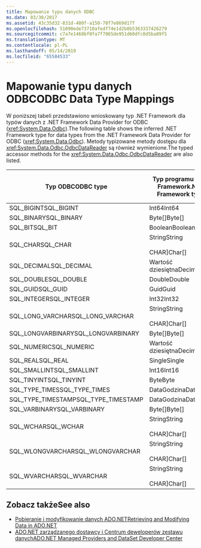 ```yaml
---
title: Mapowanie typu danych ODBC
ms.date: 03/30/2017
ms.assetid: 43c35d32-831d-480f-a150-78f7e869d17f
ms.openlocfilehash: 51090ede73710afedf74e1d2b8b5363337426279
ms.sourcegitcommit: c7a7e1468bf0fa7f7065de951d60dfc8d5ba89f5
ms.translationtype: MT
ms.contentlocale: pl-PL
ms.lasthandoff: 05/14/2019
ms.locfileid: "65584533"
---
```

# <a name="odbc-data-type-mappings"></a><span data-ttu-id="7a3d6-102">Mapowanie typu danych ODBC</span><span class="sxs-lookup"><span data-stu-id="7a3d6-102">ODBC Data Type Mappings</span></span>
<span data-ttu-id="7a3d6-103">W poniższej tabeli przedstawiono wnioskowany typ .NET Framework dla typów danych z .NET Framework Data Provider for ODBC (<xref:System.Data.Odbc>).</span><span class="sxs-lookup"><span data-stu-id="7a3d6-103">The following table shows the inferred .NET Framework type for data types from the .NET Framework Data Provider for ODBC (<xref:System.Data.Odbc>).</span></span> <span data-ttu-id="7a3d6-104">Metody typizowane metody dostępu dla <xref:System.Data.Odbc.OdbcDataReader> są również wymienione.</span><span class="sxs-lookup"><span data-stu-id="7a3d6-104">The typed accessor methods for the <xref:System.Data.Odbc.OdbcDataReader> are also listed.</span></span>  
  
|<span data-ttu-id="7a3d6-105">Typ ODBC</span><span class="sxs-lookup"><span data-stu-id="7a3d6-105">ODBC type</span></span>|<span data-ttu-id="7a3d6-106">Typ programu .NET Framework</span><span class="sxs-lookup"><span data-stu-id="7a3d6-106">.NET Framework type</span></span>|<span data-ttu-id="7a3d6-107">.NET framework typizowane metody dostępu</span><span class="sxs-lookup"><span data-stu-id="7a3d6-107">.NET Framework typed accessor</span></span>|  
|---------------|----------------------------------------------------------------------|--------------------------------------------------------------------------------|  
|<span data-ttu-id="7a3d6-108">SQL_BIGINT</span><span class="sxs-lookup"><span data-stu-id="7a3d6-108">SQL_BIGINT</span></span>|<span data-ttu-id="7a3d6-109">Int64</span><span class="sxs-lookup"><span data-stu-id="7a3d6-109">Int64</span></span>|<span data-ttu-id="7a3d6-110">GetInt64()</span><span class="sxs-lookup"><span data-stu-id="7a3d6-110">GetInt64()</span></span>|  
|<span data-ttu-id="7a3d6-111">SQL_BINARY</span><span class="sxs-lookup"><span data-stu-id="7a3d6-111">SQL_BINARY</span></span>|<span data-ttu-id="7a3d6-112">Byte[]</span><span class="sxs-lookup"><span data-stu-id="7a3d6-112">Byte[]</span></span>|<span data-ttu-id="7a3d6-113">GetBytes()</span><span class="sxs-lookup"><span data-stu-id="7a3d6-113">GetBytes()</span></span>|  
|<span data-ttu-id="7a3d6-114">SQL_BIT</span><span class="sxs-lookup"><span data-stu-id="7a3d6-114">SQL_BIT</span></span>|<span data-ttu-id="7a3d6-115">Boolean</span><span class="sxs-lookup"><span data-stu-id="7a3d6-115">Boolean</span></span>|<span data-ttu-id="7a3d6-116">GetBoolean()</span><span class="sxs-lookup"><span data-stu-id="7a3d6-116">GetBoolean()</span></span>|  
|<span data-ttu-id="7a3d6-117">SQL_CHAR</span><span class="sxs-lookup"><span data-stu-id="7a3d6-117">SQL_CHAR</span></span>|<span data-ttu-id="7a3d6-118">String</span><span class="sxs-lookup"><span data-stu-id="7a3d6-118">String</span></span><br /><br /> <span data-ttu-id="7a3d6-119">CHAR]</span><span class="sxs-lookup"><span data-stu-id="7a3d6-119">Char[]</span></span>|<span data-ttu-id="7a3d6-120">GetString()</span><span class="sxs-lookup"><span data-stu-id="7a3d6-120">GetString()</span></span><br /><br /> <span data-ttu-id="7a3d6-121">GetChars()</span><span class="sxs-lookup"><span data-stu-id="7a3d6-121">GetChars()</span></span>|  
|<span data-ttu-id="7a3d6-122">SQL_DECIMAL</span><span class="sxs-lookup"><span data-stu-id="7a3d6-122">SQL_DECIMAL</span></span>|<span data-ttu-id="7a3d6-123">Wartość dziesiętna</span><span class="sxs-lookup"><span data-stu-id="7a3d6-123">Decimal</span></span>|<span data-ttu-id="7a3d6-124">GetDecimal()</span><span class="sxs-lookup"><span data-stu-id="7a3d6-124">GetDecimal()</span></span>|  
|<span data-ttu-id="7a3d6-125">SQL_DOUBLE</span><span class="sxs-lookup"><span data-stu-id="7a3d6-125">SQL_DOUBLE</span></span>|<span data-ttu-id="7a3d6-126">Double</span><span class="sxs-lookup"><span data-stu-id="7a3d6-126">Double</span></span>|<span data-ttu-id="7a3d6-127">GetDouble()</span><span class="sxs-lookup"><span data-stu-id="7a3d6-127">GetDouble()</span></span>|  
|<span data-ttu-id="7a3d6-128">SQL_GUID</span><span class="sxs-lookup"><span data-stu-id="7a3d6-128">SQL_GUID</span></span>|<span data-ttu-id="7a3d6-129">Guid</span><span class="sxs-lookup"><span data-stu-id="7a3d6-129">Guid</span></span>|<span data-ttu-id="7a3d6-130">GetGuid()</span><span class="sxs-lookup"><span data-stu-id="7a3d6-130">GetGuid()</span></span>|  
|<span data-ttu-id="7a3d6-131">SQL_INTEGER</span><span class="sxs-lookup"><span data-stu-id="7a3d6-131">SQL_INTEGER</span></span>|<span data-ttu-id="7a3d6-132">Int32</span><span class="sxs-lookup"><span data-stu-id="7a3d6-132">Int32</span></span>|<span data-ttu-id="7a3d6-133">GetInt32()</span><span class="sxs-lookup"><span data-stu-id="7a3d6-133">GetInt32()</span></span>|  
|<span data-ttu-id="7a3d6-134">SQL_LONG_VARCHAR</span><span class="sxs-lookup"><span data-stu-id="7a3d6-134">SQL_LONG_VARCHAR</span></span>|<span data-ttu-id="7a3d6-135">String</span><span class="sxs-lookup"><span data-stu-id="7a3d6-135">String</span></span><br /><br /> <span data-ttu-id="7a3d6-136">CHAR]</span><span class="sxs-lookup"><span data-stu-id="7a3d6-136">Char[]</span></span>|<span data-ttu-id="7a3d6-137">GetString()</span><span class="sxs-lookup"><span data-stu-id="7a3d6-137">GetString()</span></span><br /><br /> <span data-ttu-id="7a3d6-138">GetChars()</span><span class="sxs-lookup"><span data-stu-id="7a3d6-138">GetChars()</span></span>|  
|<span data-ttu-id="7a3d6-139">SQL_LONGVARBINARY</span><span class="sxs-lookup"><span data-stu-id="7a3d6-139">SQL_LONGVARBINARY</span></span>|<span data-ttu-id="7a3d6-140">Byte[]</span><span class="sxs-lookup"><span data-stu-id="7a3d6-140">Byte[]</span></span>|<span data-ttu-id="7a3d6-141">GetBytes()</span><span class="sxs-lookup"><span data-stu-id="7a3d6-141">GetBytes()</span></span>|  
|<span data-ttu-id="7a3d6-142">SQL_NUMERIC</span><span class="sxs-lookup"><span data-stu-id="7a3d6-142">SQL_NUMERIC</span></span>|<span data-ttu-id="7a3d6-143">Wartość dziesiętna</span><span class="sxs-lookup"><span data-stu-id="7a3d6-143">Decimal</span></span>|<span data-ttu-id="7a3d6-144">GetDecimal()</span><span class="sxs-lookup"><span data-stu-id="7a3d6-144">GetDecimal()</span></span>|  
|<span data-ttu-id="7a3d6-145">SQL_REAL</span><span class="sxs-lookup"><span data-stu-id="7a3d6-145">SQL_REAL</span></span>|<span data-ttu-id="7a3d6-146">Single</span><span class="sxs-lookup"><span data-stu-id="7a3d6-146">Single</span></span>|<span data-ttu-id="7a3d6-147">GetFloat()</span><span class="sxs-lookup"><span data-stu-id="7a3d6-147">GetFloat()</span></span>|  
|<span data-ttu-id="7a3d6-148">SQL_SMALLINT</span><span class="sxs-lookup"><span data-stu-id="7a3d6-148">SQL_SMALLINT</span></span>|<span data-ttu-id="7a3d6-149">Int16</span><span class="sxs-lookup"><span data-stu-id="7a3d6-149">Int16</span></span>|<span data-ttu-id="7a3d6-150">GetInt16()</span><span class="sxs-lookup"><span data-stu-id="7a3d6-150">GetInt16()</span></span>|  
|<span data-ttu-id="7a3d6-151">SQL_TINYINT</span><span class="sxs-lookup"><span data-stu-id="7a3d6-151">SQL_TINYINT</span></span>|<span data-ttu-id="7a3d6-152">Byte</span><span class="sxs-lookup"><span data-stu-id="7a3d6-152">Byte</span></span>|<span data-ttu-id="7a3d6-153">GetByte()</span><span class="sxs-lookup"><span data-stu-id="7a3d6-153">GetByte()</span></span>|  
|<span data-ttu-id="7a3d6-154">SQL_TYPE_TIMES</span><span class="sxs-lookup"><span data-stu-id="7a3d6-154">SQL_TYPE_TIMES</span></span>|<span data-ttu-id="7a3d6-155">DataGodzina</span><span class="sxs-lookup"><span data-stu-id="7a3d6-155">DateTime</span></span>|<span data-ttu-id="7a3d6-156">GetDateTime()</span><span class="sxs-lookup"><span data-stu-id="7a3d6-156">GetDateTime()</span></span>|  
|<span data-ttu-id="7a3d6-157">SQL_TYPE_TIMESTAMP</span><span class="sxs-lookup"><span data-stu-id="7a3d6-157">SQL_TYPE_TIMESTAMP</span></span>|<span data-ttu-id="7a3d6-158">DataGodzina</span><span class="sxs-lookup"><span data-stu-id="7a3d6-158">DateTime</span></span>|<span data-ttu-id="7a3d6-159">GetDateTime()</span><span class="sxs-lookup"><span data-stu-id="7a3d6-159">GetDateTime()</span></span>|  
|<span data-ttu-id="7a3d6-160">SQL_VARBINARY</span><span class="sxs-lookup"><span data-stu-id="7a3d6-160">SQL_VARBINARY</span></span>|<span data-ttu-id="7a3d6-161">Byte[]</span><span class="sxs-lookup"><span data-stu-id="7a3d6-161">Byte[]</span></span>|<span data-ttu-id="7a3d6-162">GetBytes()</span><span class="sxs-lookup"><span data-stu-id="7a3d6-162">GetBytes()</span></span>|  
|<span data-ttu-id="7a3d6-163">SQL_WCHAR</span><span class="sxs-lookup"><span data-stu-id="7a3d6-163">SQL_WCHAR</span></span>|<span data-ttu-id="7a3d6-164">String</span><span class="sxs-lookup"><span data-stu-id="7a3d6-164">String</span></span><br /><br /> <span data-ttu-id="7a3d6-165">CHAR]</span><span class="sxs-lookup"><span data-stu-id="7a3d6-165">Char[]</span></span>|<span data-ttu-id="7a3d6-166">GetString()</span><span class="sxs-lookup"><span data-stu-id="7a3d6-166">GetString()</span></span><br /><br /> <span data-ttu-id="7a3d6-167">GetChars()</span><span class="sxs-lookup"><span data-stu-id="7a3d6-167">GetChars()</span></span>|  
|<span data-ttu-id="7a3d6-168">SQL_WLONGVARCHAR</span><span class="sxs-lookup"><span data-stu-id="7a3d6-168">SQL_WLONGVARCHAR</span></span>|<span data-ttu-id="7a3d6-169">String</span><span class="sxs-lookup"><span data-stu-id="7a3d6-169">String</span></span><br /><br /> <span data-ttu-id="7a3d6-170">CHAR]</span><span class="sxs-lookup"><span data-stu-id="7a3d6-170">Char[]</span></span>|<span data-ttu-id="7a3d6-171">GetString()</span><span class="sxs-lookup"><span data-stu-id="7a3d6-171">GetString()</span></span><br /><br /> <span data-ttu-id="7a3d6-172">GetChars()</span><span class="sxs-lookup"><span data-stu-id="7a3d6-172">GetChars()</span></span>|  
|<span data-ttu-id="7a3d6-173">SQL_WVARCHAR</span><span class="sxs-lookup"><span data-stu-id="7a3d6-173">SQL_WVARCHAR</span></span>|<span data-ttu-id="7a3d6-174">String</span><span class="sxs-lookup"><span data-stu-id="7a3d6-174">String</span></span><br /><br /> <span data-ttu-id="7a3d6-175">CHAR]</span><span class="sxs-lookup"><span data-stu-id="7a3d6-175">Char[]</span></span>|<span data-ttu-id="7a3d6-176">GetString()</span><span class="sxs-lookup"><span data-stu-id="7a3d6-176">GetString()</span></span><br /><br /> <span data-ttu-id="7a3d6-177">GetChars()</span><span class="sxs-lookup"><span data-stu-id="7a3d6-177">GetChars()</span></span>|  
  
## <a name="see-also"></a><span data-ttu-id="7a3d6-178">Zobacz także</span><span class="sxs-lookup"><span data-stu-id="7a3d6-178">See also</span></span>

- [<span data-ttu-id="7a3d6-179">Pobieranie i modyfikowanie danych ADO.NET</span><span class="sxs-lookup"><span data-stu-id="7a3d6-179">Retrieving and Modifying Data in ADO.NET</span></span>](../../../../docs/framework/data/adonet/retrieving-and-modifying-data.md)
- [<span data-ttu-id="7a3d6-180">ADO.NET zarządzanego dostawcy i Centrum deweloperów zestawu danych</span><span class="sxs-lookup"><span data-stu-id="7a3d6-180">ADO.NET Managed Providers and DataSet Developer Center</span></span>](https://go.microsoft.com/fwlink/?LinkId=217917)
